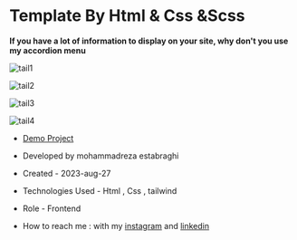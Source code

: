 # Template By Html & Css &Scss 

**If you have a lot of information to display on your site, why don't you use my accordion menu**


![tail1](https://github.com/reza-estabraghi/kanox/assets/137290475/47dd2a76-cc9d-4f0f-866c-c291e462e2b0)

![tail2](https://github.com/reza-estabraghi/kanox/assets/137290475/206e4ac2-0be1-49b1-a8d4-04f07561f275)

![tail3](https://github.com/reza-estabraghi/kanox/assets/137290475/742c9080-915b-481c-8d7c-1e367c855b1e)

![tail4](https://github.com/reza-estabraghi/kanox/assets/137290475/d2635724-f195-4738-9061-1f5dfeb187f9)

- [Demo Project](https://reza-estabraghi.github.io/kanox/)

- Developed by mohammadreza estabraghi

- Created - 2023-aug-27

- Technologies Used - Html , Css , tailwind

- Role - Frontend

- How to reach me : with my [instagram](https://www.instagram.com/rezamr8web/?igshid=MzNlNGNkZWQ4Mg%3D%3D) and 
[linkedin](https://www.linkedin.com/in/mohammadreza-estabraghi-62334527a/)
